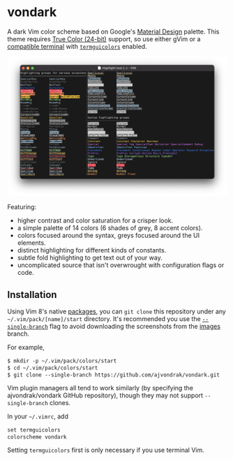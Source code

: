 # vondark

A dark Vim color scheme based on Google's [Material Design](https://material.io) palette. This theme requires [True Color (24-bit)](https://en.wikipedia.org/wiki/Color_depth#True_color_%2824-bit%29) support, so use either gVim or a [compatible terminal](https://github.com/termstandard/colors) with [`termguicolors`](https://vimhelp.org/options.txt.html#%27termguicolors%27) enabled.

![Screenshot of `:source $VIMRUNTIME/syntax/hitest.vim` using the vondark colorscheme](https://raw.githubusercontent.com/ajvondrak/vondark/images/hitest.png)

Featuring:
* higher contrast and color saturation for a crisper look.
* a simple palette of 14 colors (6 shades of grey, 8 accent colors).
* colors focused around the syntax, greys focused around the UI elements.
* distinct highlighting for different kinds of constants.
* subtle fold highlighting to get text out of your way.
* uncomplicated source that isn't overwrought with configuration flags or code.

## Installation

Using Vim 8's native [packages](https://vimhelp.org/repeat.txt.html#packages), you can `git clone` this repository under any `~/.vim/pack/[name]/start` directory. It's recommended you use the [`--single-branch`](https://git-scm.com/docs/git-clone#Documentation/git-clone.txt---no-single-branch) flag to avoid downloading the screenshots from the [images](https://github.com/ajvondrak/vondark/tree/images) branch.

For example,

```console
$ mkdir -p ~/.vim/pack/colors/start
$ cd ~/.vim/pack/colors/start
$ git clone --single-branch https://github.com/ajvondrak/vondark.git
```

Vim plugin managers all tend to work similarly (by specifying the ajvondrak/vondark GitHub repository), though they may not support `--single-branch` clones.

In your `~/.vimrc`, add

```viml
set termguicolors
colorscheme vondark
```

Setting `termguicolors` first is only necessary if you use terminal Vim.

